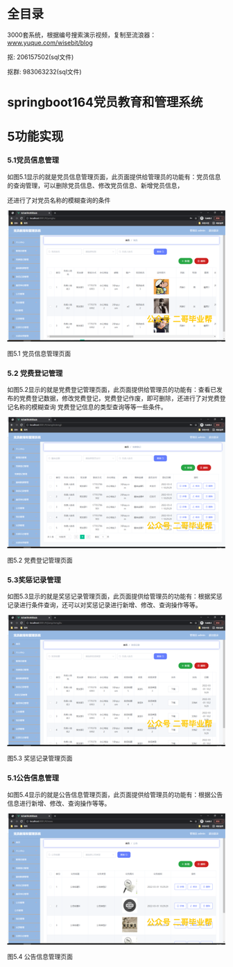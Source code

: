 # 全目录

3000套系统，根据编号搜索演示视频，复制至流浪器：www.yuque.com/wisebit/blog


<p>抠: 206157502(sql文件)</p>
<p>抠群: 983063232(sql文件)</p>



# springboot164党员教育和管理系统

# 5功能实现

### 5.1党员信息管理

如图5.1显示的就是党员信息管理页面，此页面提供给管理员的功能有：党员信息的查询管理，可以删除党员信息、修改党员信息、新增党员信息，

还进行了对党员名称的模糊查询的条件

![](/md/blog.016.png)

图5.1 党员信息管理页面
### 5.2 党费登记管理
如图5.2显示的就是党费登记管理页面，此页面提供给管理员的功能有：查看已发布的党费登记数据，修改党费登记，党费登记作废，即可删除，还进行了对党费登记名称的模糊查询 党费登记信息的类型查询等等一些条件。


![](/md/blog.017.png)

图5.2 党费登记管理页面
### 5.3奖惩记录管理
如图5.3显示的就是奖惩记录管理页面，此页面提供给管理员的功能有：根据奖惩记录进行条件查询，还可以对奖惩记录进行新增、修改、查询操作等等。

![](/md/blog.018.png)



图5.3 奖惩记录管理页面
### 5.1公告信息管理
如图5.4显示的就是公告信息管理页面，此页面提供给管理员的功能有：根据公告信息进行新增、修改、查询操作等等。


![](/md/blog.019.png)

图5.4 公告信息管理页面

# 









